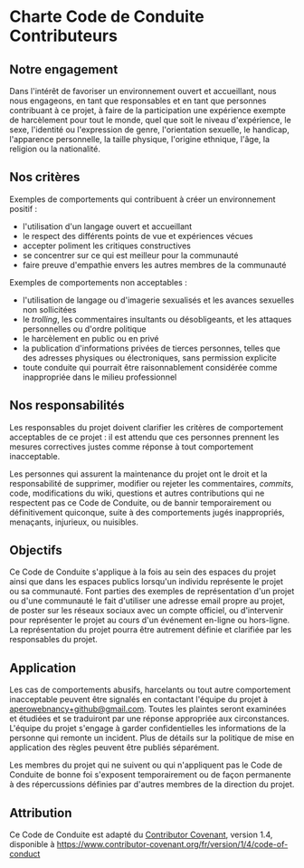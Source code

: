 # Charte Code de Conduite Contributeurs

## Notre engagement

Dans l'intérêt de favoriser un environnement ouvert et accueillant, nous nous
engageons, en tant que responsables et en tant que personnes contribuant à ce
projet, à faire de la participation une expérience exempte de harcèlement pour
tout le monde, quel que soit le niveau d'expérience, le sexe, l'identité ou
l'expression de genre, l'orientation sexuelle, le handicap, l'apparence
personnelle, la taille physique, l'origine ethnique, l'âge, la religion ou la
nationalité.

## Nos critères

Exemples de comportements qui contribuent à créer un environnement positif :

- l'utilisation d'un langage ouvert et accueillant
- le respect des différents points de vue et expériences vécues
- accepter poliment les critiques constructives
- se concentrer sur ce qui est meilleur pour la communauté
- faire preuve d'empathie envers les autres membres de la communauté

Exemples de comportements non acceptables :

- l'utilisation de langage ou d'imagerie sexualisés et les avances sexuelles non
  sollicitées
- le _trolling_, les commentaires insultants ou désobligeants, et les attaques
  personnelles ou d'ordre politique
- le harcèlement en public ou en privé
- la publication d'informations privées de tierces personnes, telles que des
  adresses physiques ou électroniques, sans permission explicite
- toute conduite qui pourrait être raisonnablement considérée comme inappropriée
  dans le milieu professionnel

## Nos responsabilités

Les responsables du projet doivent clarifier les critères de comportement
acceptables de ce projet : il est attendu que ces personnes prennent les
mesures correctives justes comme réponse à tout comportement inacceptable.

Les personnes qui assurent la maintenance du projet ont le droit et la
responsabilité de supprimer, modifier ou rejeter les commentaires, _commits_,
code, modifications du wiki, questions et autres contributions qui ne respectent
pas ce Code de Conduite, ou de bannir temporairement ou définitivement
quiconque, suite à des comportements jugés inappropriés, menaçants, injurieux,
ou nuisibles.

## Objectifs

Ce Code de Conduite s'applique à la fois au sein des espaces du projet ainsi que
dans les espaces publics lorsqu'un individu représente le projet ou sa
communauté. Font parties des exemples de représentation d'un projet ou d'une
communauté le fait d'utiliser une adresse email propre au projet, de poster sur
les réseaux sociaux avec un compte officiel, ou d'intervenir pour représenter le
projet au cours d'un événement en-ligne ou hors-ligne. La représentation du
projet pourra être autrement définie et clarifiée par les responsables du
projet.

## Application

<!-- markdown-link-check-disable -->

Les cas de comportements abusifs, harcelants ou tout autre comportement
inacceptable peuvent être signalés en contactant l'équipe du projet à
[aperowebnancy+github@gmail.com](aperowebnancy+github@gmail.com). Toutes les plaintes seront examinées et étudiées
et se traduiront par une réponse appropriée aux
circonstances. L'équipe du projet s'engage à garder confidentielles les
informations de la personne qui remonte un incident. Plus de détails sur
la politique de mise en application des règles peuvent être publiés séparément.

<!-- markdown-link-check-enable-->

Les membres du projet qui ne suivent ou qui n'appliquent pas le Code de
Conduite de bonne foi s'exposent temporairement ou de façon permanente à des
répercussions définies par d'autres membres de la direction du projet.

## Attribution

Ce Code de Conduite est adapté du
[Contributor Covenant](https://www.contributor-covenant.org), version 1.4,
disponible à
<https://www.contributor-covenant.org/fr/version/1/4/code-of-conduct>
